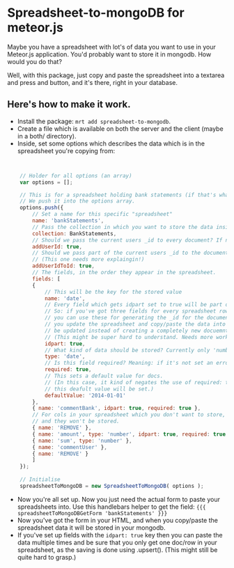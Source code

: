 # Spreadsheet-to-mongoDB for meteor.js

Maybe you have a spreadsheet with lot's of data you want to use in your Meteor.js application. You'd probably want to store it in mongodb. How would you do that?

Well, with this package, just copy and paste the spreadsheet into a textarea and press and button, and it's there, right in your database.

## Here's how to make it work.

- Install the package: `mrt add spreadsheet-to-mongodb`.
- Create a file which is available on both the server and the client (maybe in a both/ directory).
- Inside, set some options which describes the data which is in the spreadsheet you're copying from:
```javascript


	// Holder for all options (an array)
	var options = [];

	// This is for a spreadsheet holding bank statements (if that's what they're called in english).
	// We push it into the options array.
	options.push({
		// Set a name for this specific "spreadsheet"
		name: 'bankStatements',
		// Pass the collection in which you want to store the data inside
		collection: BankStatements,
		// Should we pass the current users _id to every document? If not, just ignore setting this.
		addUserId: true,
		// Should we pass part of the current users _id to the documents _id?
		// (This one needs more explaingin!)
		addUserIdToId: true,
		// The fields, in the order they appear in the spreadsheet.
		fields: [
		{
			// This will be the key for the stored value
			name: 'date',
			// Every field which gets idpart set to true will be part of a hashed _id key for the document.
			// So: if you've got three fields for every spreadsheet row which will always remain constant,
			// you can use these for generating the _id for the document. This will make sure that every time
			// you update the spreadsheet and copy/paste the data into the textarea, the same document will
			// be updated instead of creating a completely new docuemnt.
			// (This might be super hard to understand. Needs more work.)
			idpart: true,
			// What kind of data should be stored? Currently only 'number' and 'date' are supported.
			type: 'date',
			// Is this field required? Meaning: if it's not set an error will be thrown.
			required: true,
			// This sets a default value for docs.
			// (In this case, it kind of negates the use of required: true as if there is no value set then
			// this deafult value will be set.)
			defaultValue: '2014-01-01'
		},
		{ name: 'commentBank', idpart: true, required: true },
		// For cols in your spreadsheet which you don't want to store, just set the name to 'REMOVE'
		// and they won't be stored.
		{ name: 'REMOVE' },
		{ name: 'amount', type: 'number', idpart: true, required: true },
		{ name: 'sum', type: 'number' },
		{ name: 'commentUser' },
		{ name: 'REMOVE' }
		]
	});
	
	// Initialise
	spreadsheetToMongoDB = new SpreadsheetToMongoDB( options );

```
- Now you're all set up. Now you just need the actual form to paste your spreadsheets into. Use this handlebars helper to get the field:
`{{{ spreadsheetToMongoDBGetForm 'bankStatements' }}}`
- Now you've got the form in your HTML, and when you copy/paste the spreadsheet data it will be stored in your mongodb.
- If you've set up fields with the `idpart: true` key then you can paste the data multiple times and be sure that you only get one doc/row in your spreadsheet, as the saving is done using .upsert(). (This might still be quite hard to grasp.)
